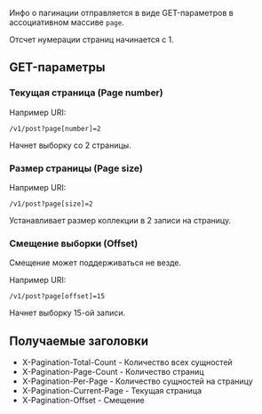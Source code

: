 Инфо о пагинации отправляется в виде GET-параметров в ассоциативном массиве `page`.

Отсчет нумерации страниц начинается с 1.

## GET-параметры

### Текущая страница (Page number)

Например URI:
```
/v1/post?page[number]=2
```

Начнет выборку со 2 страницы.

### Размер страницы (Page size)

Например URI:
```
/v1/post?page[size]=2
```

Устанавливает размер коллекции в 2 записи на страницу.

### Смещение выборки (Offset)

Смещение может поддерживаться не везде.

Например URI:
```
/v1/post?page[offset]=15
```

Начнет выборку 15-ой записи.

## Получаемые заголовки

* X-Pagination-Total-Count - Количество всех сущностей
* X-Pagination-Page-Count - Количество страниц
* X-Pagination-Per-Page - Количество сущностей на страницу
* X-Pagination-Current-Page - Текущая страница
* X-Pagination-Offset - Смещение
